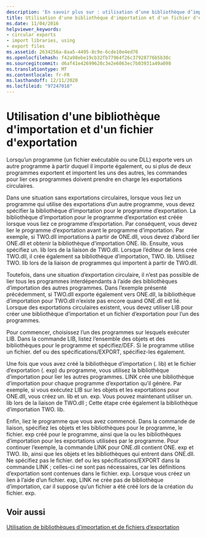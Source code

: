 ```yaml
---
description: 'En savoir plus sur : utilisation d’une bibliothèque d’importation et d’un fichier d’exportation'
title: Utilisation d'une bibliothèque d'importation et d'un fichier d'exportation
ms.date: 11/04/2016
helpviewer_keywords:
- circular exports
- import libraries, using
- export files
ms.assetid: 2634256a-8aa5-4495-8c9e-6cde10e4ed76
ms.openlocfilehash: f42a98ebe19cb32fb77964f26c37928776b5b30c
ms.sourcegitcommit: d6af41e42699628c3e2e6063ec7b03931a49a098
ms.translationtype: MT
ms.contentlocale: fr-FR
ms.lasthandoff: 12/11/2020
ms.locfileid: "97247018"
---
```

# <a name="using-an-import-library-and-export-file"></a>Utilisation d'une bibliothèque d'importation et d'un fichier d'exportation

Lorsqu’un programme (un fichier exécutable ou une DLL) exporte vers un autre programme à partir duquel il importe également, ou si plus de deux programmes exportent et importent les uns des autres, les commandes pour lier ces programmes doivent prendre en charge les exportations circulaires.

Dans une situation sans exportations circulaires, lorsque vous liez un programme qui utilise des exportations d’un autre programme, vous devez spécifier la bibliothèque d’importation pour le programme d’exportation. La bibliothèque d’importation pour le programme d’exportation est créée lorsque vous liez ce programme d’exportation. Par conséquent, vous devez lier le programme d’exportation avant le programme d’importation. Par exemple, si TWO.dll importations à partir de ONE.dll, vous devez d’abord lier ONE.dll et obtenir la bibliothèque d’importation ONE. lib. Ensuite, vous spécifiez un. lib lors de la liaison de TWO.dll. Lorsque l’éditeur de liens crée TWO.dll, il crée également sa bibliothèque d’importation, TWO. lib. Utilisez TWO. lib lors de la liaison de programmes qui importent à partir de TWO.dll.

Toutefois, dans une situation d’exportation circulaire, il n’est pas possible de lier tous les programmes interdépendants à l’aide des bibliothèques d’importation des autres programmes. Dans l’exemple présenté précédemment, si TWO.dll exporte également vers ONE.dll, la bibliothèque d’importation pour TWO.dll n’existe pas encore quand ONE.dll est lié. Lorsque des exportations circulaires existent, vous devez utiliser LIB pour créer une bibliothèque d’importation et un fichier d’exportation pour l’un des programmes.

Pour commencer, choisissez l’un des programmes sur lesquels exécuter LIB. Dans la commande LIB, listez l’ensemble des objets et des bibliothèques pour le programme et spécifiez/DEF. Si le programme utilise un fichier. def ou des spécifications/EXPORT, spécifiez-les également.

Une fois que vous avez créé la bibliothèque d’importation (. lib) et le fichier d’exportation (. exp) du programme, vous utilisez la bibliothèque d’importation pour lier les autres programmes. LINK crée une bibliothèque d’importation pour chaque programme d’exportation qu’il génère. Par exemple, si vous exécutez LIB sur les objets et les exportations pour ONE.dll, vous créez un. lib et un. exp. Vous pouvez maintenant utiliser un. lib lors de la liaison de TWO.dll ; Cette étape crée également la bibliothèque d’importation TWO. lib.

Enfin, liez le programme que vous avez commencé. Dans la commande de liaison, spécifiez les objets et les bibliothèques pour le programme, le fichier. exp créé pour le programme, ainsi que la ou les bibliothèques d’importation pour les exportations utilisées par le programme. Pour continuer l’exemple, la commande LINK pour ONE.dll contient ONE. exp et TWO. lib, ainsi que les objets et les bibliothèques qui entrent dans ONE.dll. Ne spécifiez pas le fichier. def ou les spécifications/EXPORT dans la commande LINK ; celles-ci ne sont pas nécessaires, car les définitions d’exportation sont contenues dans le fichier. exp. Lorsque vous créez un lien à l’aide d’un fichier. exp, LINK ne crée pas de bibliothèque d’importation, car il suppose qu’un fichier a été créé lors de la création du fichier. exp.

## <a name="see-also"></a>Voir aussi

[Utilisation de bibliothèques d’importation et de fichiers d’exportation](working-with-import-libraries-and-export-files.md)
